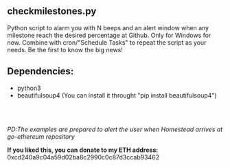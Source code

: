 ## checkmilestones.py
Python script to alarm you with N beeps and an alert window when any milestone reach the desired percentage at Github. Only for Windows for now. Combine with cron/"Schedule Tasks" to repeat the script as your needs. Be the first to know the big news!

## Dependencies: 
* python3
* beautifulsoup4 (You can install it throught "pip install beautifulsoup4")

<br><br>

*PD:The examples are prepared to alert the user when Homestead arrives at go-ethereum repository*

**If you liked this, you can donate to my ETH address:** 0xcd240a9c04a59d02ba8c2990c0c87d3ccab93462


